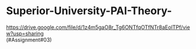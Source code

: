 # Superior-University-PAI-Theory-
https://drive.google.com/file/d/1z4m5gaO8r_Tg6ONTfqOTfNTr8aEolTPf/view?usp=sharing   
(#Assignment#03)
